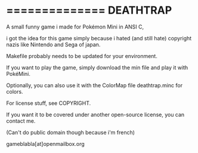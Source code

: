 ==============
DEATHTRAP
==============

A small funny game i made for Pokémon Mini in ANSI C,

i got the idea for this game simply because i hated (and still hate)  copyright nazis like Nintendo and Sega of japan.

Makefile probably needs to be updated for your environment.

If you want to play the game, simply download the min file and play it with PokéMini.

Optionally, you can also use it with the ColorMap file deathtrap.minc for colors.

For license stuff, see COPYRIGHT.

If you want it to be covered under another open-source license, you can contact me.

(Can't do public domain though because i'm french)

gameblabla[at]openmailbox.org